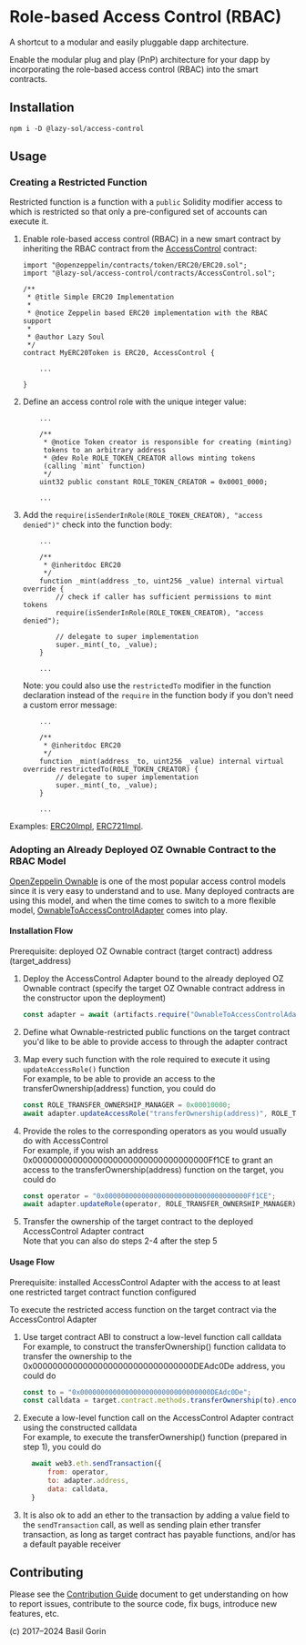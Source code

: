 # Role-based Access Control (RBAC) #
A shortcut to a modular and easily pluggable dapp architecture.

Enable the modular plug and play (PnP) architecture for your dapp by incorporating the role-based access control (RBAC)
into the smart contracts.

## Installation
```
npm i -D @lazy-sol/access-control
```

## Usage

### Creating a Restricted Function

Restricted function is a function with a `public` Solidity modifier access to which is restricted
so that only a pre-configured set of accounts can execute it.

1. Enable role-based access control (RBAC) in a new smart contract
   by inheriting the RBAC contract from the [AccessControl](./contracts/AccessControl.sol) contract:
    ```solidity
    import "@openzeppelin/contracts/token/ERC20/ERC20.sol";
    import "@lazy-sol/access-control/contracts/AccessControl.sol";
    
    /**
     * @title Simple ERC20 Implementation
     *
     * @notice Zeppelin based ERC20 implementation with the RBAC support
     *
     * @author Lazy Soul
     */
    contract MyERC20Token is ERC20, AccessControl {
        
        ...
        
    }
    ```

2. Define an access control role with the unique integer value:
    ```solidity
        ...
        
        /**
         * @notice Token creator is responsible for creating (minting)
         tokens to an arbitrary address
         * @dev Role ROLE_TOKEN_CREATOR allows minting tokens
         (calling `mint` function)
         */
        uint32 public constant ROLE_TOKEN_CREATOR = 0x0001_0000;
        
        ...
    ```

3. Add the `require(isSenderInRole(ROLE_TOKEN_CREATOR), "access denied")"` check into the function body:
    ```solidity
        ...
        
        /**
         * @inheritdoc ERC20
         */
        function _mint(address _to, uint256 _value) internal virtual override {
            // check if caller has sufficient permissions to mint tokens
            require(isSenderInRole(ROLE_TOKEN_CREATOR), "access denied");

            // delegate to super implementation
            super._mint(_to, _value);
        }
        
        ...
    ```

   Note: you could also use the `restrictedTo` modifier in the function declaration instead of the `require`
   in the function body if you don't need a custom error message:
    ```solidity
        ...
        
        /**
         * @inheritdoc ERC20
         */
        function _mint(address _to, uint256 _value) internal virtual override restrictedTo(ROLE_TOKEN_CREATOR) {
            // delegate to super implementation
            super._mint(_to, _value);
        }
        
        ...
    ```

Examples:
[ERC20Impl](https://raw.githubusercontent.com/vgorin/solidity-template/master/contracts/token/ERC20Impl.sol),
[ERC721Impl](https://raw.githubusercontent.com/vgorin/solidity-template/master/contracts/token/ERC721Impl.sol).

### Adopting an Already Deployed OZ Ownable Contract to the RBAC Model

[OpenZeppelin Ownable](https://docs.openzeppelin.com/contracts/2.x/access-control#ownership-and-ownable)
is one of the most popular access control models since it is very easy to understand and to use.
Many deployed contracts are using this model, and when the time comes to switch to a more flexible model,
[OwnableToAccessControlAdapter](./contracts/OwnableToAccessControlAdapter.sol) comes into play.

#### Installation Flow

Prerequisite: deployed OZ Ownable contract (target contract) address (target_address)

1. Deploy the AccessControl Adapter bound to the already deployed OZ Ownable contract
   (specify the target OZ Ownable contract address in the constructor upon the deployment)
    ```javascript
    const adapter = await (artifacts.require("OwnableToAccessControlAdapter")).new(target_address);
    ```

2. Define what Ownable-restricted public functions on the target contract you'd like to be able
   to provide access to through the adapter contract

3. Map every such function with the role required to execute it using `updateAccessRole()` function  
   For example, to be able to provide an access to the transferOwnership(address) function, you could do
    ```javascript
    const ROLE_TRANSFER_OWNERSHIP_MANAGER = 0x00010000;
    await adapter.updateAccessRole("transferOwnership(address)", ROLE_TRANSFER_OWNERSHIP_MANAGER);
   ```

4. Provide the roles to the corresponding operators as you would usually do with AccessControl  
   For example, if you wish an address 0x00000000000000000000000000000000000Ff1CE to grant an access to the
   transferOwnership(address) function on the target, you could do
    ```javascript
    const operator = "0x00000000000000000000000000000000000Ff1CE";
    await adapter.updateRole(operator, ROLE_TRANSFER_OWNERSHIP_MANAGER);
    ```

5. Transfer the ownership of the target contract to the deployed AccessControl Adapter contract  
   Note that you can also do steps 2-4 after the step 5

#### Usage Flow

Prerequisite: installed AccessControl Adapter with the access to at least one restricted target contract
function configured

To execute the restricted access function on the target contract via the AccessControl Adapter
1. Use target contract ABI to construct a low-level function call calldata  
   For example, to construct the transferOwnership() function calldata to transfer the ownership to the
   0x00000000000000000000000000000000DEAdc0De address, you could do
    ```javascript
    const to = "0x00000000000000000000000000000000DEAdc0De";
    const calldata = target.contract.methods.transferOwnership(to).encodeABI();
    ```

2. Execute a low-level function call on the AccessControl Adapter contract using the constructed calldata  
   For example, to execute the transferOwnership() function (prepared in step 1), you could do
    ```javascript
      await web3.eth.sendTransaction({
          from: operator,
          to: adapter.address,
          data: calldata,
      }
    ```

3. It is also ok to add an ether to the transaction by adding a value field to the `sendTransaction` call,
   as well as sending plain ether transfer transaction, as long as target contract has payable functions,
   and/or has a default payable receiver

## Contributing
Please see the [Contribution Guide](./CONTRIBUTING.md) document to get understanding on how to report issues,
contribute to the source code, fix bugs, introduce new features, etc.

(c) 2017–2024 Basil Gorin
